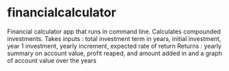 # financialcalculator
Financial calculator app that runs in command line.
Calculates compounded investments.
Takes inputs : total investment term in years, initial investment, year 1 investment, yearly increment, expected rate of return
Returns : yearly summary on account value, profit reaped, and amount added in and a graph of account value over the years
